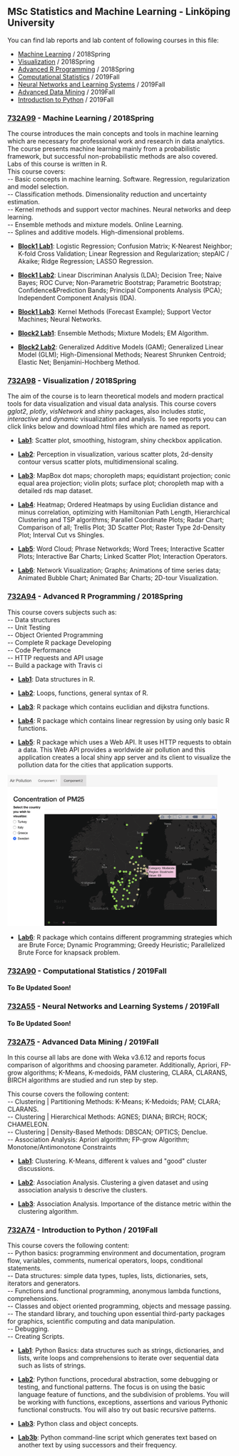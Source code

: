 ## MSc Statistics and Machine Learning - Linköping University

You can find lab reports and lab content of following courses in this file:  
* [Machine Learning](#user-content-732a99---machine-learning--2018spring) / 2018Spring  
* [Visualization](#user-content-732a98---visualization--2018spring) / 2018Spring  
* [Advanced R Programming](#user-content-732a94---advanced-r-programming--2018spring) / 2018Spring  
* [Computational Statistics](#user-content-732a90---computational-statistics--2019fall) / 2019Fall  
* [Neural Networks and Learning Systems](#user-content-732a55---neural-networks-and-learning-systems--2019fall) / 2019Fall  
* [Advanced Data Mining](#user-content-732a75---advanced-data-mining--2019fall) / 2019Fall  
* [Introduction to Python](#user-content-732a74---introduction-to-python--2019fall) / 2019Fall





### [732A99](https://github.com/rubicco/Statistics-and-Machine-Learning/tree/master/Machine%20Learning) - Machine Learning / 2018Spring  
The course introduces the main concepts and tools in machine learning which are necessary for professional work and research in data analytics. The course presents machine learning mainly from a probabilistic framework, but successful non-probabilistic methods are also covered. Labs of this course is written in R.  
This course covers:  
-- Basic concepts in machine learning. Software. Regression, regularization and model selection.  
-- Classification methods. Dimensionality reduction and uncertainty estimation.  
-- Kernel methods and support vector machines. Neural networks and deep learning.  
-- Ensemble methods and mixture models. Online Learning.  
-- Splines and additive models. High-dimensional problems.


* **[Block1 Lab1](https://github.com/rubicco/Statistics-and-Machine-Learning/tree/master/Machine%20Learning/block1_lab1)**: Logistic Regression; Confusion Matrix; K-Nearest Neighbor; K-fold Cross Validation; Linear Regression and Regularization; stepAIC / Akaike; Ridge Regression; LASSO Regression.

* **[Block1 Lab2](https://github.com/rubicco/Statistics-and-Machine-Learning/tree/master/Machine%20Learning/block1_lab2)**: Linear Discriminan Analysis (LDA); Decision Tree; Naive Bayes; ROC Curve; Non-Parametric Bootstrap; Parametric Bootstrap; Confidence&Prediction Bands; Principal Components Analysis (PCA); Independent Component Analysis (IDA).

* **[Block1 Lab3](https://github.com/rubicco/Statistics-and-Machine-Learning/tree/master/Machine%20Learning/block1_lab3)**: Kernel Methods (Forecast Example); Support Vector Machines; Neural Networks.

* **[Block2 Lab1](https://github.com/rubicco/Statistics-and-Machine-Learning/tree/master/Machine%20Learning/block2_lab1)**: Ensemble Methods; Mixture Models; EM Algorithm.

* **[Block2 Lab2](https://github.com/rubicco/Statistics-and-Machine-Learning/tree/master/Machine%20Learning/block2_lab2)**: Generalized Additive Models (GAM); Generalized Linear Model (GLM); High-Dimensional Methods; Nearest Shrunken Centroid; Elastic Net; Benjamini-Hochberg Method.

### [732A98](https://github.com/rubicco/Statistics-and-Machine-Learning/tree/master/Visualization) - Visualization / 2018Spring  
The aim of the course is to learn theoretical models and modern practical tools for data visualization and visual data analysis. This course covers *gglot2*, *plotly*, *visNetwork* and *shiny* packages, also includes *static*, *interactive* and *dynamic* visualization and analysis. To see reports you can click links below and download html files which are named as report.

* **[Lab1](https://github.com/rubicco/Statistics-and-Machine-Learning/tree/master/Visualization/Lab1)**: Scatter plot, smoothing, histogram, shiny checkbox application.

* **[Lab2](https://github.com/rubicco/Statistics-and-Machine-Learning/tree/master/Visualization/Lab2)**: Perception in visualization, various scatter plots, 2d-density contour versus scatter plots, multidimensional scaling.

* **[Lab3](https://github.com/rubicco/Statistics-and-Machine-Learning/tree/master/Visualization/Lab3)**: MapBox dot maps; choropleth maps; equidistant projection; conic equal area projection; violin plots; surface plot; choropleth map with a detailed rds map dataset.

* **[Lab4](https://github.com/rubicco/Statistics-and-Machine-Learning/tree/master/Visualization/Lab4)**: Heatmap; Ordered Heatmaps by using Euclidian distance and minus correlation, optimizing with Hamiltonian Path Length, Hierarchical Clustering and TSP algorithms; Parallel Coordinate Plots; Radar Chart; Comparison of all; Trellis Plot; 3D Scatter Plot; Raster Type 2d-Density Plot; Interval Cut vs Shingles.

* **[Lab5](https://github.com/rubicco/Statistics-and-Machine-Learning/tree/master/Visualization/Lab5)**: Word Cloud; Phrase Networkds; Word Trees; Interactive Scatter Plots; Interactive Bar Charts; Linked Scatter Plot; Interaction Operators.

* **[Lab6](https://github.com/rubicco/Statistics-and-Machine-Learning/tree/master/Visualization/Lab6)**: Network Visualization; Graphs; Animations of time series data; Animated Bubble Chart; Animated Bar Charts; 2D-tour Visualization.



### [732A94](https://github.com/rubicco/Statistics-and-Machine-Learning/tree/master/Advanced%20R%20Programming) - Advanced R Programming / 2018Spring

This course covers subjects such as:  
-- Data structures  
-- Unit Testing  
-- Object Oriented Programming  
-- Complete R package Developing  
-- Code Performance  
-- HTTP requests and API usage  
-- Build a package with Travis ci


* **[Lab1](https://github.com/rubicco/Statistics-and-Machine-Learning/tree/master/Advanced%20R%20Programming/lab1)**: Data structures in R.

* **[Lab2](https://github.com/rubicco/Statistics-and-Machine-Learning/tree/master/Advanced%20R%20Programming/lab2)**: Loops, functions, general syntax of R.

* **[Lab3](https://github.com/rubicco/Statistics-and-Machine-Learning/tree/master/Advanced%20R%20Programming/lab3)**: R package which contains euclidian and dijkstra functions.

* **[Lab4](https://github.com/rubicco/Statistics-and-Machine-Learning/tree/master/Advanced%20R%20Programming/lab4)**: R package which contains linear regression by using only basic R functions.

* **[Lab5](https://github.com/rubicco/Statistics-and-Machine-Learning/tree/master/Advanced%20R%20Programming/lab5)**: R package which uses a Web API. It uses HTTP requests to obtain a data. This Web API provides a worldwide air pollution and this application creates a local shiny app server and its client to visualize the pollution data for the cities that application supports.


<img src="https://raw.githubusercontent.com/rubicco/Statistics-and-Machine-Learning/master/Advanced%20R%20Programming/lab5/ss.png" width="471" height="338">

* **[Lab6](https://github.com/rubicco/Statistics-and-Machine-Learning/tree/master/Advanced%20R%20Programming/lab6)**: R package which contains different programming strategies which are Brute Force; Dynamic Programming; Greedy Heuristic; Parallelized Brute Force for knapsack problem.

### [732A90](#) - Computational Statistics / 2019Fall

#### To Be Updated Soon!

### [732A55](#) - Neural Networks and Learning Systems / 2019Fall

#### To Be Updated Soon!

### [732A75](#) - Advanced Data Mining / 2019Fall

In this course all labs are done with Weka v3.6.12 and reports focus comparison of algorithms and choosing parameter. Additionally, Apriori, FP-grow algorithms; K-Means, K-medoids, PAM clustering, CLARA, CLARANS, BIRCH algorithms are studied and run step by step.

This course covers the following content:  
-- Clustering | Partitioning Methods: K-Means; K-Medoids; PAM; CLARA; CLARANS.  
-- Clustering | Hierarchical Methods: AGNES; DIANA; BIRCH; ROCK; CHAMELEON.  
-- Clustering | Density-Based Methods: DBSCAN; OPTICS; Denclue.  
-- Association Analysis: Apriori algorithm; FP-grow Algorithm; Monotone/Antimonotone Constraints

* **[Lab1](https://github.com/rubicco/Statistics-and-Machine-Learning/tree/master/Advanced%20Data%20Mining/lab1)**: Clustering. K-Means, different k values and "good" cluster discussions.

* **[Lab2](https://github.com/rubicco/Statistics-and-Machine-Learning/tree/master/Advanced%20Data%20Mining/lab2)**: Association Analysis. Clustering a given dataset and using association analysis tı descrive the clusters.

* **[Lab3](https://github.com/rubicco/Statistics-and-Machine-Learning/tree/master/Advanced%20Data%20Mining/lab3)**: Association Analysis. Importance of the distance metric within the clustering algorithm.


### [732A74](https://github.com/rubicco/Statistics-and-Machine-Learning/tree/master/Introduction%20to%20Python) - Introduction to Python / 2019Fall

This course covers the following content:  
-- Python basics: programming environment and documentation, program flow, variables, comments, numerical operators, loops, conditional statements.  
-- Data structures: simple data types, tuples, lists, dictionaries, sets, iterators and generators.  
-- Functions and functional programming, anonymous lambda functions, comprehensions.  
-- Classes and object oriented programming, objects and message passing.  
-- The standard library, and touching upon essential third-party packages for graphics, scientific computing and data manipulation.  
-- Debugging.  
-- Creating Scripts.

* **[Lab1](https://github.com/rubicco/Statistics-and-Machine-Learning/tree/master/Introduction%20to%20Python/lab1)**: Python Basics: data structures such as strings, dictionaries, and lists, write loops and comprehensions to iterate over sequential data such as lists of strings.

* **[Lab2](https://github.com/rubicco/Statistics-and-Machine-Learning/tree/master/Introduction%20to%20Python/lab2)**: Python functions, procedural abstraction, some debugging or testing, and functional patterns. The focus is on using the basic language feature of functions, and the subdivision of problems. You will be working with functions, exceptions, assertions and various Pythonic functional constructs. You will also try out basic recursive patterns.

* **[Lab3](https://github.com/rubicco/Statistics-and-Machine-Learning/tree/master/Introduction%20to%20Python/lab3)**: Python class and object concepts.

* **[Lab3b](https://github.com/rubicco/Statistics-and-Machine-Learning/tree/master/Introduction%20to%20Python/lab3b_textgenerator_script)**: Python command-line script which generates text based on another text by using successors and their frequency.
